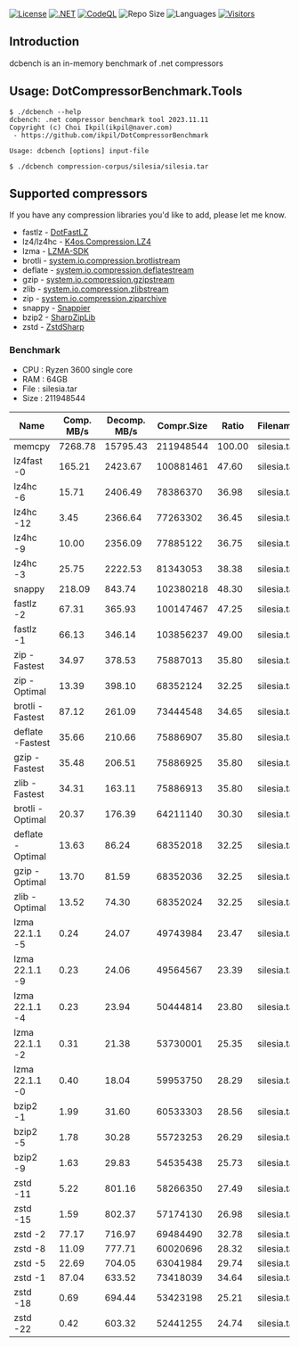 [![License](https://img.shields.io/badge/License-MIT-blue.svg)](https://opensource.org/licenses/MIT)
[![.NET](https://github.com/ikpil/DotCompressorBenchmark/actions/workflows/dotnet.yml/badge.svg)](https://github.com/ikpil/DotCompressorBenchmark/actions/workflows/dotnet.yml)
[![CodeQL](https://github.com/ikpil/DotCompressorBenchmark/actions/workflows/codeql.yml/badge.svg)](https://github.com/ikpil/DotCompressorBenchmark/actions/workflows/codeql.yml)
![Repo Size](https://img.shields.io/github/repo-size/ikpil/DotCompressorBenchmark.svg?colorB=lightgray)
![Languages](https://img.shields.io/github/languages/top/ikpil/DotCompressorBenchmark)
[![Visitors](https://api.visitorbadge.io/api/daily?path=https%3A%2F%2Fgithub.com%2Fikpil%2FDotCompressorBenchmark&countColor=%23263759&style=flat-square)](https://visitorbadge.io/status?path=https%3A%2F%2Fgithub.com%2Fikpil%2FDotCompressorBenchmark)

## Introduction 
dcbench is an in-memory benchmark of .net compressors

## Usage: DotCompressorBenchmark.Tools
```shell
$ ./dcbench --help
dcbench: .net compressor benchmark tool 2023.11.11
Copyright (c) Choi Ikpil(ikpil@naver.com)
 - https://github.com/ikpil/DotCompressorBenchmark

Usage: dcbench [options] input-file

$ ./dcbench compression-corpus/silesia/silesia.tar
```

## Supported compressors
If you have any compression libraries you'd like to add, please let me know.

- fastlz - [DotFastLZ](https://github.com/ikpil/DotFastLZ)
- lz4/lz4hc - [K4os.Compression.LZ4](https://github.com/MiloszKrajewski/K4os.Compression.LZ4)
- lzma - [LZMA-SDK](https://github.com/monemihir/LZMA-SDK)
- brotli - [system.io.compression.brotlistream](https://learn.microsoft.com/en-us/dotnet/api/system.io.compression.brotlistream)
- deflate - [system.io.compression.deflatestream](https://learn.microsoft.com/en-us/dotnet/api/system.io.compression.deflatestream)
- gzip - [system.io.compression.gzipstream](https://learn.microsoft.com/en-us/dotnet/api/system.io.compression.gzipstream)
- zlib - [system.io.compression.zlibstream](https://learn.microsoft.com/en-us/dotnet/api/system.io.compression.zlibstream)
- zip - [system.io.compression.ziparchive](https://learn.microsoft.com/en-us/dotnet/api/system.io.compression.ziparchive)
- snappy - [Snappier](https://github.com/brantburnett/Snappier)
- bzip2 - [SharpZipLib](https://github.com/icsharpcode/SharpZipLib)
- zstd - [ZstdSharp](https://github.com/oleg-st/ZstdSharp)

### Benchmark
- CPU : Ryzen 3600 single core
- RAM : 64GB
- File : silesia.tar
- Size : 211948544

| Name             | Comp. MB/s | Decomp. MB/s | Compr.Size | Ratio    | Filename    | File size |
|------------------|------------|--------------|------------|----------|-------------|-----------|
| memcpy           | 7268.78    | 15795.43     | 211948544  | 100.00   | silesia.tar | 211948544 |
| lz4fast -0       | 165.21     | 2423.67      | 100881461  | 47.60    | silesia.tar | 211948544 |
| lz4hc -6         | 15.71      | 2406.49      | 78386370   | 36.98    | silesia.tar | 211948544 |
| lz4hc -12        | 3.45       | 2366.64      | 77263302   | 36.45    | silesia.tar | 211948544 |
| lz4hc -9         | 10.00      | 2356.09      | 77885122   | 36.75    | silesia.tar | 211948544 |
| lz4hc -3         | 25.75      | 2222.53      | 81343053   | 38.38    | silesia.tar | 211948544 |
| snappy           | 218.09     | 843.74       | 102380218  | 48.30    | silesia.tar | 211948544 |
| fastlz -2        | 67.31      | 365.93       | 100147467  | 47.25    | silesia.tar | 211948544 |
| fastlz -1        | 66.13      | 346.14       | 103856237  | 49.00    | silesia.tar | 211948544 |
| zip -Fastest     | 34.97      | 378.53       | 75887013   | 35.80    | silesia.tar | 211948544 |
| zip -Optimal     | 13.39      | 398.10       | 68352124   | 32.25    | silesia.tar | 211948544 |
| brotli -Fastest  | 87.12      | 261.09       | 73444548   | 34.65    | silesia.tar | 211948544 |
| deflate -Fastest | 35.66      | 210.66       | 75886907   | 35.80    | silesia.tar | 211948544 |
| gzip -Fastest    | 35.48      | 206.51       | 75886925   | 35.80    | silesia.tar | 211948544 |
| zlib -Fastest    | 34.31      | 163.11       | 75886913   | 35.80    | silesia.tar | 211948544 |
| brotli -Optimal  | 20.37      | 176.39       | 64211140   | 30.30    | silesia.tar | 211948544 |
| deflate -Optimal | 13.63      | 86.24        | 68352018   | 32.25    | silesia.tar | 211948544 |
| gzip -Optimal    | 13.70      | 81.59        | 68352036   | 32.25    | silesia.tar | 211948544 |
| zlib -Optimal    | 13.52      | 74.30        | 68352024   | 32.25    | silesia.tar | 211948544 |
| lzma 22.1.1 -5   | 0.24       | 24.07        | 49743984   | 23.47    | silesia.tar | 211948544 |
| lzma 22.1.1 -9   | 0.23       | 24.06        | 49564567   | 23.39    | silesia.tar | 211948544 |
| lzma 22.1.1 -4   | 0.23       | 23.94        | 50444814   | 23.80    | silesia.tar | 211948544 |
| lzma 22.1.1 -2   | 0.31       | 21.38        | 53730001   | 25.35    | silesia.tar | 211948544 |
| lzma 22.1.1 -0   | 0.40       | 18.04        | 59953750   | 28.29    | silesia.tar | 211948544 |
| bzip2 -1         | 1.99       | 31.60        | 60533303   | 28.56    | silesia.tar | 211948544 |
| bzip2 -5         | 1.78       | 30.28        | 55723253   | 26.29    | silesia.tar | 211948544 |
| bzip2 -9         | 1.63       | 29.83        | 54535438   | 25.73    | silesia.tar | 211948544 |
| zstd -11         | 5.22       | 801.16       | 58266350   | 27.49    | silesia.tar | 211948544 |
| zstd -15         | 1.59       | 802.37       | 57174130   | 26.98    | silesia.tar | 211948544 |
| zstd -2          | 77.17      | 716.97       | 69484490   | 32.78    | silesia.tar | 211948544 |
| zstd -8          | 11.09      | 777.71       | 60020696   | 28.32    | silesia.tar | 211948544 |
| zstd -5          | 22.69      | 704.05       | 63041984   | 29.74    | silesia.tar | 211948544 |
| zstd -1          | 87.04      | 633.52       | 73418039   | 34.64    | silesia.tar | 211948544 |
| zstd -18         | 0.69       | 694.44       | 53423198   | 25.21    | silesia.tar | 211948544 |
| zstd -22         | 0.42       | 603.32       | 52441255   | 24.74    | silesia.tar | 211948544 |


